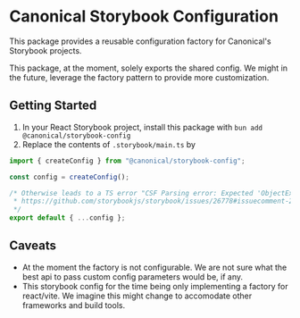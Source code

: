 # Canonical Storybook Configuration

This package provides a reusable configuration factory for Canonical's Storybook projects.

This package, at the moment, solely exports the shared config. We might in the future, leverage the factory pattern to provide more customization.

## Getting Started
1. In your React Storybook project, install this package with `bun add @canonical/storybook-config`
2. Replace the contents of `.storybook/main.ts` by 

```typescript 
import { createConfig } from "@canonical/storybook-config";

const config = createConfig();

/* Otherwise leads to a TS error "CSF Parsing error: Expected 'ObjectExpression' but found 'CallExpression' instead in 'CallExpression'."
 * https://github.com/storybookjs/storybook/issues/26778#issuecomment-2584041985
 */
export default { ...config };
```

## Caveats 
- At the moment the factory is not configurable. We are not sure what the best api to pass custom config parameters would be, if any.
- This storybook config for the time being only implementing a factory for react/vite. We imagine this might change to accomodate other frameworks and build tools.
